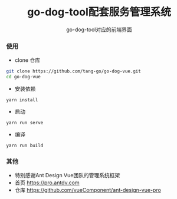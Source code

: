 <h1 align="center">go-dog-tool配套服务管理系统</h1>
<div align="center">
go-dog-tool对应的前端界面
</div>

### 使用

- clone 仓库
```bash
git clone https://github.com/tang-go/go-dog-vue.git
cd go-dog-vue
```

- 安装依赖
```
yarn install
```

- 启动
```
yarn run serve
```

- 编译
```
yarn run build
```


### 其他

- 特别感谢Ant Design Vue团队的管理系统框架
- 首页 https://pro.antdv.com
- 仓库 https://github.com/vueComponent/ant-design-vue-pro
